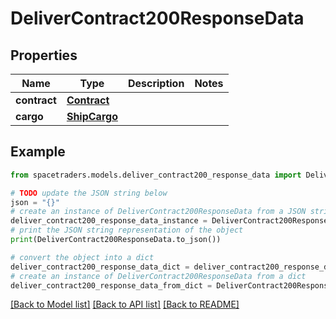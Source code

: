 # DeliverContract200ResponseData


## Properties

Name | Type | Description | Notes
------------ | ------------- | ------------- | -------------
**contract** | [**Contract**](Contract.md) |  | 
**cargo** | [**ShipCargo**](ShipCargo.md) |  | 

## Example

```python
from spacetraders.models.deliver_contract200_response_data import DeliverContract200ResponseData

# TODO update the JSON string below
json = "{}"
# create an instance of DeliverContract200ResponseData from a JSON string
deliver_contract200_response_data_instance = DeliverContract200ResponseData.from_json(json)
# print the JSON string representation of the object
print(DeliverContract200ResponseData.to_json())

# convert the object into a dict
deliver_contract200_response_data_dict = deliver_contract200_response_data_instance.to_dict()
# create an instance of DeliverContract200ResponseData from a dict
deliver_contract200_response_data_from_dict = DeliverContract200ResponseData.from_dict(deliver_contract200_response_data_dict)
```
[[Back to Model list]](../README.md#documentation-for-models) [[Back to API list]](../README.md#documentation-for-api-endpoints) [[Back to README]](../README.md)



